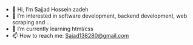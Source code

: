 - 👋 Hi, I’m Sajjad Hossein zadeh
- 👀 I’m interested in software development, backend development, web scraping and ...
- 🌱 I’m currently learning html/css
- 📫 How to reach me: Sajad138280@gmail.com
